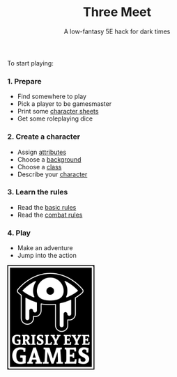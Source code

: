 <header>

# Three Meet

<p class="subheading">A low-fantasy 5E hack for dark times</p>

</header>

To start playing:

<section class="summaries">

<section class="summary">

### 1. Prepare

  + Find somewhere to play
  + Pick a player to be gamesmaster
  + Print some [character sheets](https://github.com/grislyeye/three-meet-char-sheet/releases/download/v0.0.1/three-meet-char-sheet-0.0.1.pdf)
  + Get some roleplaying dice

</section>

<section class="summary">

### 2. Create a character

  + Assign [attributes](pages/characters/attributes.md)
  + Choose a [background](pages/backgrounds/index.md)
  + Choose a [class](pages/classes/index.md)
  + Describe your [character](pages/characters.md)

</section>

<section class="summary">

### 3. Learn the rules

  + Read the [basic rules](pages/rules.md)
  + Read the [combat rules](pages/combat.md)

</section>

<section class="summary">

### 4. Play

  + Make an adventure
  + Jump into the action

</section>

</section>

[![Grisly Eye Games](assets/images/grisly-eye-games-logo.png)](https://grislyeye.com)
